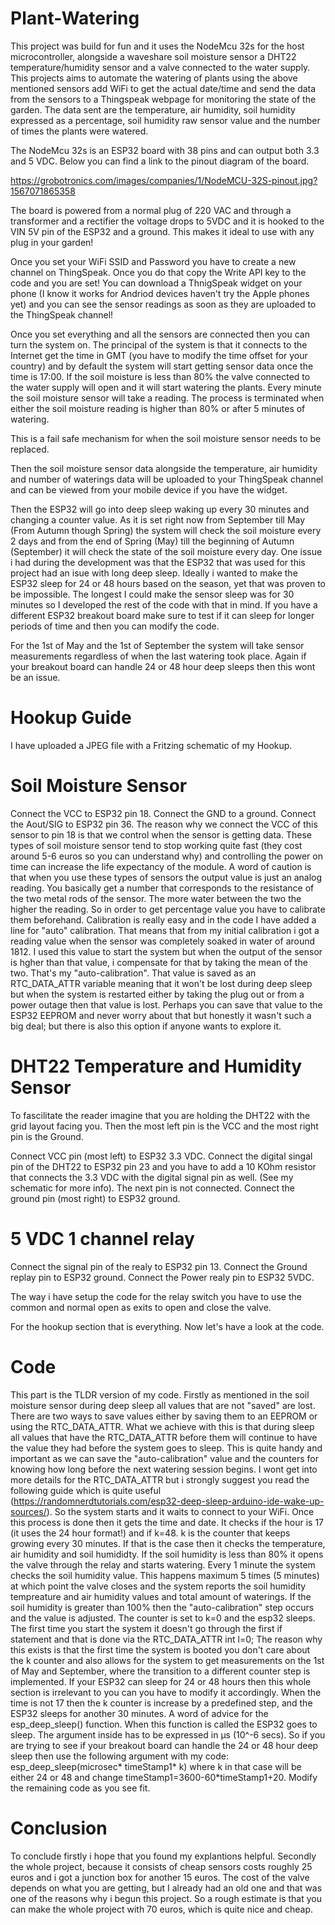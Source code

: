 # Plant-Watering

This project was build for fun and it uses the NodeMcu 32s for the host microcontroller, alongside a waveshare soil moisture sensor 
a DHT22 temperature/humidity sensor and a valve connected to the water supply. This projects aims to automate the watering of plants using the above mentioned sensors
add WiFi to get the actual date/time and send the data from the sensors to a Thingspeak webpage for monitoring the state of the garden.
The data sent are the temperature, air humidity, soil humidity expressed as a percentage, soil humidity raw sensor value and the number
of times the plants were watered.

The NodeMcu 32s is an ESP32 board with 38 pins and can output both 3.3 and 5 VDC. Below you can find a link to the pinout diagram of the board.

https://grobotronics.com/images/companies/1/NodeMCU-32S-pinout.jpg?1567071865358

The board is powered from a normal plug of 220 VAC and through a transformer and a rectifier the voltage drops to 5VDC and it is hooked to the VIN 5V pin of the ESP32
and a ground. This makes it ideal to use with any plug in your garden!

Once you set your WiFi SSID and Password you have to create a new channel on ThingSpeak. Once you do that copy the Write API key to the
code and you are set! You can download a ThnigSpeak widget on your phone (I know it works for Andriod devices haven't try the Apple phones yet)
and you can see the sensor readings as soon as they are uploaded to the ThingSpeak channel!

Once you set everything and all the sensors are connected then you can turn the system on. The principal of the system is that it connects to the Internet
get the time in GMT (you have to modify the time offset for your country) and by default the system will start getting sensor data once the time is 17:00.
If the soil moisture is less than 80% the valve connected to the water supply will open and it will start watering the plants. Every minute
the soil moisture sensor will take a reading. The process is terminated when either the soil moisture reading is higher than 80% or after 5 minutes of watering.

This is a fail safe mechanism for when the soil moisture sensor needs to be replaced.

Then the soil moisture sensor data alongside the temperature, air humidity and number of waterings data will be uploaded to your ThingSpeak channel and can be viewed from
your mobile device if you have the widget.

Then the ESP32 will go into deep sleep waking up every 30 minutes and changing a counter value. As it is set right now from September till May (From Autumn though Spring) the system will check the soil moisture every 2 days
and from the end of Spring (May) till the beginning of Autumn (September) it will check the state of the soil moisture every day.
One issue i had during the development was that the ESP32 that was used for this project had an isue with long deep sleep. Ideally i wanted to make the
ESP32 sleep for 24 or 48 hours based on the season, yet that was proven to be impossible. The longest I could make the sensor sleep was for 30 minutes so I developed the rest of the 
code with that in mind. If you have a different ESP32 breakout board make sure to test if it can sleep for longer periods of time and then you can modify the code.

For the 1st of May and the 1st of September the system will take sensor measurements regardless of when the last watering took place. Again if your breakout board can handle 24 or 48 hour deep sleeps
then this wont be an issue.

# Hookup Guide

I have uploaded a JPEG file with a Fritzing schematic of my Hookup. 

# Soil Moisture Sensor

Connect the VCC to ESP32 pin 18.
Connect the GND to a ground.
Connect the Aout/SIG to ESP32 pin 36.
The reason why we connect the VCC of this sensor to pin 18 is that we control when the sensor is getting data. These types of soil moisture sensor tend to stop working quite fast (they cost around 5-6 euros so you can understand why) and controlling the power on time can increase the life expectancy of the module. A word of caution is that when you use these types of sensors the output value is just an analog reading. You basically get a number that corresponds to the resistance of the two metal rods of the sensor. The more water between the two the higher the reading. So in order to get percentage value you have to calibrate them beforehand. Calibration is really easy and in the code I have added a line for "auto" calibration. That means that from my initial calibration i got a reading value when the sensor was completely soaked in water of around 
1812. I used this value to start the system but when the output of the sensor is hgher than that value, i compensate for that by taking the mean of the two. That's my "auto-calibration". That value is saved as an RTC_DATA_ATTR variable meaning that it won't be lost during deep sleep but when the system is restarted either by taking the plug out or from a power outage then that value is lost. Perhaps you can save that value to the ESP32 EEPROM and never worry about that but honestly it wasn't such a big deal; but there is also this option if anyone wants to explore it.

# DHT22 Temperature and Humidity Sensor

To fascilitate the reader imagine that you are holding the DHT22 with the grid layout facing you. Then the most left pin is the VCC and the most right pin is the Ground.

Connect VCC pin (most left) to ESP32 3.3 VDC.
Connect the digital singal pin of the DHT22 to ESP32 pin 23 and you have to add a 10 KOhm resistor that connects the 3.3 VDC with the digital signal pin as well. (See my schematic for more info).
The next pin is not connected.
Connect the ground pin (most right) to ESP32 ground.

# 5 VDC 1 channel relay

Connect the signal pin of the realy to ESP32 pin 13.
Connect the Ground replay pin to ESP32 ground.
Connect the Power realy pin to ESP32 5VDC.

The way i have setup the code for the relay switch you have to use the common and normal open as exits to open and close the
valve.

For the hookup section that is everything. Now let's have a look at the code.

# Code

This part is the TLDR version of my code. Firstly as mentioned in the soil moisture sensor during deep sleep all values that are not "saved" are lost. There are two ways to save values either by saving them to an EEPROM or using the RTC_DATA_ATTR. What we achieve with this is that during sleep all values that have the RTC_DATA_ATTR before them will continue to have the value they had before the system goes to sleep. This is quite handy and important as we can save the "auto-calibration" value and the counters for knowing how long before the next watering session begins. I wont get into more details for the RTC_DATA_ATTR but i strongly suggest you read the following guide which is quite useful (https://randomnerdtutorials.com/esp32-deep-sleep-arduino-ide-wake-up-sources/). So the system starts and it waits to connect to your WiFi. Once this process is done then it gets the time and date. It checks if the hour is 17 (it uses the 24 hour format!) and if k=48. k is the counter that keeps growing every 30 minutes. If that is the case then it checks the temperature, air humidity and soil humididty. If the soil humidity is less than 80% it opens the valve through the relay and starts watering. Every 1 minute the system checks the soil humidity value. This happens maximum 5 times (5 minutes) at which point the valve closes and the system reports the soil humidity tempreature and air humidity values and total amount of waterings. If the soil humidity is greater than 100% then the "auto-calibration" step occurs and the value is adjusted. The counter is set to k=0 and the esp32 sleeps. The first time you start the system it doesn't go through the first if statement and that is done via the RTC_DATA_ATTR int l=0; The reason why this exists is that the first time the system is booted you don't care about the k counter and also allows for the system to get measurements on the 1st of May and September, where the transition to a different counter step is implemented. If your ESP32 can sleep for 24 or 48 hours then this whole section is irrelevant to you can you have to modify it accordingly. When the time is not 17 then the k counter is increase by a predefined step, and the ESP32 sleeps for another 30 minutes. A word of advice for the esp_deep_sleep() function. When this function is called the ESP32 goes to sleep. The argument inside has to be expressed in μs (10^-6 secs). So if you are trying to see if your breakout board can handle the 24 or 48 hour deep sleep then use the following argument with my code: esp_deep_sleep(microsec* timeStamp1* k) where k in that case will be either 24 or 48 and change timeStamp1=3600-60*timeStamp1+20. Modify the remaining code as you see fit. 

# Conclusion

To conclude firstly i hope that you found my explantions helpful. Secondly the whole project, because it consists of cheap sensors costs roughly 25 euros and i got a junction box for another 15 euros. The cost of the valve depends on what you are getting, but I already had an old one and that was one of the reasons why i begun this project. So a rough estimate is that you can make the whole project with 70 euros, which is quite nice and cheap.
